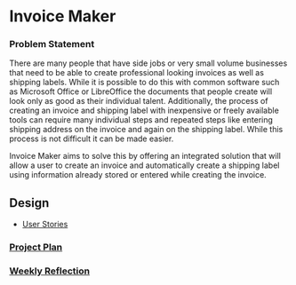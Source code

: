# Invoice Maker
### Problem Statement
There are many people that have side jobs or very small volume businesses that need to be able to create professional
looking invoices as well as shipping labels. While it is possible to do this with common software such as Microsoft
Office or LibreOffice the documents that people create will look only as good as their individual talent. Additionally,
the process of creating an invoice and shipping label with inexpensive or freely available tools can require many 
individual steps and repeated steps like entering shipping address on the invoice and again on the shipping label. While 
this process is not difficult it can be made easier. 

Invoice Maker aims to solve this by offering an integrated solution that will allow a user to create an invoice and
automatically create a shipping label using information already stored or entered while creating the invoice. 
## Design
*  [User Stories](DesignDocuments/userStories.md)
### [Project Plan](projectPlan.md)
### [Weekly Reflection](WeeklyReflection.md)